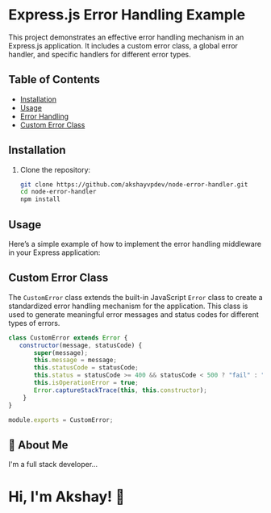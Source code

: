 # Express.js Error Handling Example

This project demonstrates an effective error handling mechanism in an Express.js application. It includes a custom error class, a global error handler, and specific handlers for different error types.

## Table of Contents

- [Installation](#installation)
- [Usage](#usage)
- [Error Handling](#error-handling)
- [Custom Error Class](#custom-error-class)

## Installation

1. Clone the repository:
   ```bash
   git clone https://github.com/akshayvpdev/node-error-handler.git
   cd node-error-handler
   npm install

 ## Usage
  Here’s a simple example of how to implement the error handling middleware in your Express application:

 ## Custom Error Class

  The `CustomError` class extends the built-in JavaScript `Error` class to create a standardized error handling mechanism for the application. This class is used to generate meaningful error messages and status codes for different types 
  of errors.

 ```javascript
 class CustomError extends Error {
    constructor(message, statusCode) {
        super(message);
        this.message = message;
        this.statusCode = statusCode;
        this.status = statusCode >= 400 && statusCode < 500 ? "fail" : "error";
        this.isOperationError = true;
        Error.captureStackTrace(this, this.constructor); 
     }
 }

 module.exports = CustomError;
```
## 🚀 About Me
I'm a full stack developer...


# Hi, I'm Akshay! 👋



